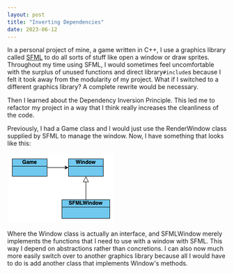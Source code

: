 ```yaml
---
layout: post
title: "Inverting Dependencies"
date: 2023-06-12
---
```


In a personal project of mine, a game written in C++, I use a graphics library called [SFML](https://www.sfml-dev.org/)
to do all sorts of stuff like open a window or draw sprites. Throughout my time using SFML, I would
sometimes feel uncomfortable with the surplus of unused functions and direct library`#include`s
because I felt it took away from the modularity of my project. What if I switched to a different
graphics library? A complete rewrite would be necessary. 

Then I learned about the Dependency Inversion Principle. This led me to refactor my project in a way
that I think really increases the cleanliness of the code.

Previously, I had a Game class and I would just use the RenderWindow class supplied by SFML to manage
the window. Now, I have something that looks like this:

![inverting.png](https://raw.githubusercontent.com/g-jensen/blog/main/assets/inverting.png)

Where the Window class is actually an interface, and SFMLWindow merely implements the functions that
I need to use with a window with SFML. This way I depend on abstractions rather than concretions. I can also now
much more easily switch over to another graphics library because all I would have to do is add another
class that implements Window's methods.